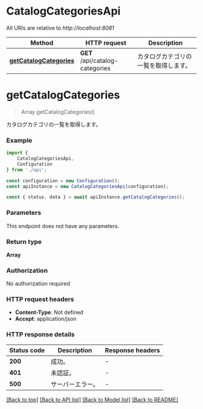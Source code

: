 # CatalogCategoriesApi

All URIs are relative to *http://localhost:8081*

|Method | HTTP request | Description|
|------------- | ------------- | -------------|
|[**getCatalogCategories**](#getcatalogcategories) | **GET** /api/catalog-categories | カタログカテゴリの一覧を取得します。|

# **getCatalogCategories**
> Array<GetCatalogCategoriesResponse> getCatalogCategories()

カタログカテゴリの一覧を取得します。

### Example

```typescript
import {
    CatalogCategoriesApi,
    Configuration
} from './api';

const configuration = new Configuration();
const apiInstance = new CatalogCategoriesApi(configuration);

const { status, data } = await apiInstance.getCatalogCategories();
```

### Parameters
This endpoint does not have any parameters.


### Return type

**Array<GetCatalogCategoriesResponse>**

### Authorization

No authorization required

### HTTP request headers

 - **Content-Type**: Not defined
 - **Accept**: application/json


### HTTP response details
| Status code | Description | Response headers |
|-------------|-------------|------------------|
|**200** | 成功。 |  -  |
|**401** | 未認証。 |  -  |
|**500** | サーバーエラー。 |  -  |

[[Back to top]](#) [[Back to API list]](../README.md#documentation-for-api-endpoints) [[Back to Model list]](../README.md#documentation-for-models) [[Back to README]](../README.md)

